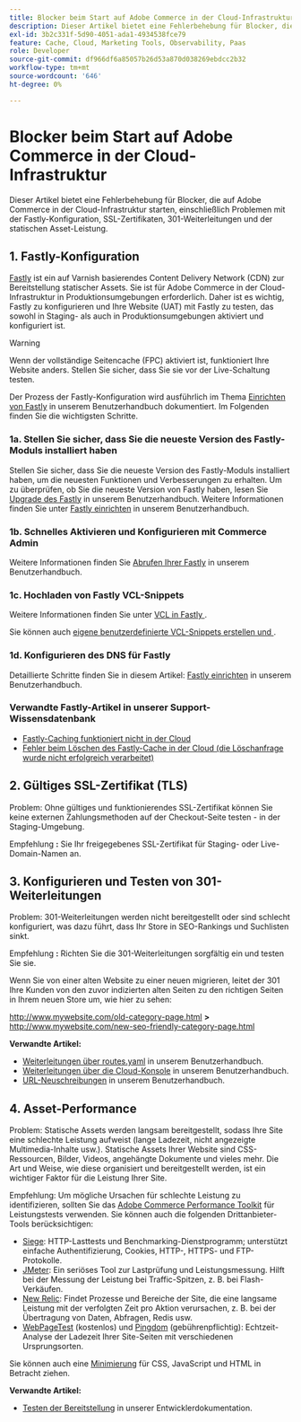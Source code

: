 ```yaml
---
title: Blocker beim Start auf Adobe Commerce in der Cloud-Infrastruktur
description: Dieser Artikel bietet eine Fehlerbehebung für Blocker, die auf Adobe Commerce in der Cloud-Infrastruktur starten, einschließlich Problemen mit der Fastly-Konfiguration, SSL-Zertifikaten, 301-Weiterleitungen und der statischen Asset-Leistung.
exl-id: 3b2c331f-5d90-4051-ada1-4934538fce79
feature: Cache, Cloud, Marketing Tools, Observability, Paas
role: Developer
source-git-commit: df966df6a85057b26d53a870d038269ebdcc2b32
workflow-type: tm+mt
source-wordcount: '646'
ht-degree: 0%

---
```


# Blocker beim Start auf Adobe Commerce in der Cloud-Infrastruktur

Dieser Artikel bietet eine Fehlerbehebung für Blocker, die auf Adobe Commerce in der Cloud-Infrastruktur starten, einschließlich Problemen mit der Fastly-Konfiguration, SSL-Zertifikaten, 301-Weiterleitungen und der statischen Asset-Leistung.

## 1. Fastly-Konfiguration

[Fastly](https://www.fastly.com/) ist ein auf Varnish basierendes Content Delivery Network (CDN) zur Bereitstellung statischer Assets. Sie ist für Adobe Commerce in der Cloud-Infrastruktur in Produktionsumgebungen erforderlich. Daher ist es wichtig, Fastly zu konfigurieren und Ihre Website (UAT) mit Fastly zu testen, das sowohl in Staging- als auch in Produktionsumgebungen aktiviert und konfiguriert ist.

>[!WARNING]
>
>Wenn der vollständige Seitencache (FPC) aktiviert ist, funktioniert Ihre Website anders. Stellen Sie sicher, dass Sie sie vor der Live-Schaltung testen.

Der Prozess der Fastly-Konfiguration wird ausführlich im Thema [Einrichten von Fastly](https://experienceleague.adobe.com/docs/commerce-cloud-service/user-guide/cdn/setup-fastly/fastly-configuration.html?lang=de) in unserem Benutzerhandbuch dokumentiert. Im Folgenden finden Sie die wichtigsten Schritte.

### 1a. Stellen Sie sicher, dass Sie die neueste Version des Fastly-Moduls installiert haben

Stellen Sie sicher, dass Sie die neueste Version des Fastly-Moduls installiert haben, um die neuesten Funktionen und Verbesserungen zu erhalten. Um zu überprüfen, ob Sie die neueste Version von Fastly haben, lesen Sie [Upgrade des Fastly](https://experienceleague.adobe.com/docs/commerce-cloud-service/user-guide/cdn/setup-fastly/fastly-configuration.html?lang=de#upgrade-the-fastly-module) in unserem Benutzerhandbuch. Weitere Informationen finden Sie unter [Fastly einrichten](https://experienceleague.adobe.com/docs/commerce-cloud-service/user-guide/cdn/setup-fastly/fastly-configuration.html?lang=de) in unserem Benutzerhandbuch.

### 1b. Schnelles Aktivieren und Konfigurieren mit Commerce Admin

Weitere Informationen finden Sie [Abrufen Ihrer Fastly](https://experienceleague.adobe.com/docs/commerce-cloud-service/user-guide/cdn/setup-fastly/fastly-configuration.html?lang=de#get-fastly-credentials) in unserem Benutzerhandbuch.

### 1c. Hochladen von Fastly VCL-Snippets

Weitere Informationen finden Sie unter [VCL in Fastly ](https://experienceleague.adobe.com/docs/commerce-cloud-service/user-guide/cdn/setup-fastly/fastly-configuration.html?lang=de).

Sie können auch [eigene benutzerdefinierte VCL-Snippets erstellen und ](https://experienceleague.adobe.com/docs/commerce-cloud-service/user-guide/cdn/custom-vcl-snippets/fastly-vcl-custom-snippets.html?lang=de).

### 1d. Konfigurieren des DNS für Fastly


Detaillierte Schritte finden Sie in diesem Artikel: [Fastly einrichten](https://experienceleague.adobe.com/docs/commerce-cloud-service/user-guide/cdn/setup-fastly/fastly-configuration.html?lang=de#update-dns-configuration-with-development-settings) in unserem Benutzerhandbuch.

### Verwandte Fastly-Artikel in unserer Support-Wissensdatenbank

* [Fastly-Caching funktioniert nicht in der Cloud](/help/troubleshooting/miscellaneous/fastly-caching-is-not-working-on-magento-cloud.md)
* [Fehler beim Löschen des Fastly-Cache in der Cloud (die Löschanfrage wurde nicht erfolgreich verarbeitet)](/help/troubleshooting/miscellaneous/error-purging-fastly-cache-on-cloud-the-purge-request-was-not-processed-successfully.md)

## 2. Gültiges SSL-Zertifikat (TLS)

Problem: Ohne gültiges und funktionierendes SSL-Zertifikat können Sie keine externen Zahlungsmethoden auf der Checkout-Seite testen - in der Staging-Umgebung.

Empfehlung **:** Sie Ihr freigegebenes SSL-Zertifikat für Staging- oder Live-Domain-Namen an.


## 3. Konfigurieren und Testen von 301-Weiterleitungen

Problem: 301-Weiterleitungen werden nicht bereitgestellt oder sind schlecht konfiguriert, was dazu führt, dass Ihr Store in SEO-Rankings und Suchlisten sinkt.

Empfehlung **:** Richten Sie die 301-Weiterleitungen sorgfältig ein und testen Sie sie.

Wenn Sie von einer alten Website zu einer neuen migrieren, leitet der 301 Ihre Kunden von den zuvor indizierten alten Seiten zu den richtigen Seiten in Ihrem neuen Store um, wie hier zu sehen:

http://www.mywebsite.com/old-category-page.html **>** http://www.mywebsite.com/new-seo-friendly-category-page.html

**Verwandte Artikel:**

* [Weiterleitungen über routes.yaml](https://experienceleague.adobe.com/docs/commerce-cloud-service/user-guide/configure/routes/redirects.html?lang=de) in unserem Benutzerhandbuch.
* [Weiterleitungen über die Cloud-Konsole](https://experienceleague.adobe.com/docs/commerce-cloud-service/user-guide/project/overview.html?lang=de) in unserem Benutzerhandbuch.
* [URL-Neuschreibungen](https://experienceleague.adobe.com/docs/commerce-admin/marketing/seo/url-rewrites/url-rewrite.html?lang=de) in unserem Benutzerhandbuch.

## 4. Asset-Performance

Problem: Statische Assets werden langsam bereitgestellt, sodass Ihre Site eine schlechte Leistung aufweist (lange Ladezeit, nicht angezeigte Multimedia-Inhalte usw.). Statische Assets Ihrer Website sind CSS-Ressourcen, Bilder, Videos, angehängte Dokumente und vieles mehr. Die Art und Weise, wie diese organisiert und bereitgestellt werden, ist ein wichtiger Faktor für die Leistung Ihrer Site.

Empfehlung: Um mögliche Ursachen für schlechte Leistung zu identifizieren, sollten Sie das [Adobe Commerce Performance Toolkit](https://github.com/magento/magento2/tree/2.3/setup/performance-toolkit) für Leistungstests verwenden. Sie können auch die folgenden Drittanbieter-Tools berücksichtigen:

* [Siege](https://www.joedog.org/siege-home): HTTP-Lasttests und Benchmarking-Dienstprogramm; unterstützt einfache Authentifizierung, Cookies, HTTP-, HTTPS- und FTP-Protokolle.
* [JMeter](https://jmeter.apache.org/): Ein seriöses Tool zur Lastprüfung und Leistungsmessung. Hilft bei der Messung der Leistung bei Traffic-Spitzen, z. B. bei Flash-Verkäufen.
* [New Relic](https://support.newrelic.com/): Findet Prozesse und Bereiche der Site, die eine langsame Leistung mit der verfolgten Zeit pro Aktion verursachen, z. B. bei der Übertragung von Daten, Abfragen, Redis usw.
* [WebPageTest](https://www.webpagetest.org/) (kostenlos) und [Pingdom](https://www.pingdom.com/) (gebührenpflichtig): Echtzeit-Analyse der Ladezeit Ihrer Site-Seiten mit verschiedenen Ursprungsorten.

Sie können auch eine [Minimierung](https://experienceleague.adobe.com/docs/commerce-cloud-service/user-guide/configure-store/store-settings.html?lang=de) für CSS, JavaScript und HTML in Betracht ziehen.

**Verwandte Artikel:**

* [Testen der Bereitstellung](https://experienceleague.adobe.com/docs/commerce-cloud-service/user-guide/develop/test/staging-and-production.html?lang=de) in unserer Entwicklerdokumentation.
